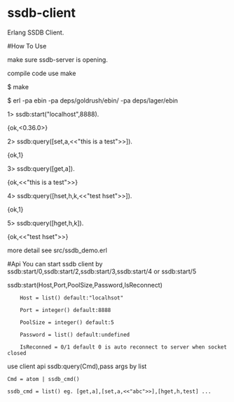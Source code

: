 # ssdb-client

Erlang SSDB Client. 

#How To Use

make sure ssdb-server is opening.

compile code use make

$ make

$ erl -pa ebin -pa deps/goldrush/ebin/ -pa deps/lager/ebin

1> ssdb:start("localhost",8888). 

{ok,<0.36.0>}

2> 
ssdb:query([set,a,<<"this is a test">>]).

{ok,1}

3> ssdb:query([get,a]).

{ok,<<"this is a test">>}

4> ssdb:query([hset,h,k,<<"test hset">>]).

{ok,1}

5> ssdb:query([hget,h,k]). 

{ok,<<"test hset">>}

more detail see src/ssdb_demo.erl

#Api
You can start ssdb client by ssdb:start/0,ssdb:start/2,ssdb:start/3,ssdb:start/4 or ssdb:start/5

ssdb:start(Host,Port,PoolSize,Password,IsReconnect)

		Host = list() default:"localhsot"
		
		Port = integer() default:8888
		
		PoolSize = integer() default:5
		
		Password = list() default:undefined
		
		IsReconned = 0/1 default 0 is auto reconnect to server when socket closed
		
		
use client api ssdb:query(Cmd),pass args by list

	Cmd = atom | ssdb_cmd()
	
	ssdb_cmd = list() eg. [get,a],[set,a,<<"abc">>],[hget,h,test] ...
